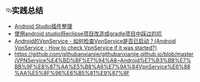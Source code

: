 
<h2><a id="user-content-实践总结" class="anchor" href="#实践总结" aria-hidden="true"><svg aria-hidden="true" class="octicon octicon-link" height="16" version="1.1" viewBox="0 0 16 16" width="16"><path fill-rule="evenodd" d="M4 9h1v1H4c-1.5 0-3-1.69-3-3.5S2.55 3 4 3h4c1.45 0 3 1.69 3 3.5 0 1.41-.91 2.72-2 3.25V8.59c.58-.45 1-1.27 1-2.09C10 5.22 8.98 4 8 4H4c-.98 0-2 1.22-2 2.5S3 9 4 9zm9-3h-1v1h1c1 0 2 1.22 2 2.5S13.98 12 13 12H9c-.98 0-2-1.22-2-2.5 0-.83.42-1.64 1-2.09V6.25c-1.09.53-2 1.84-2 3.25C6 11.31 7.55 13 9 13h4c1.45 0 3-1.69 3-3.5S14.5 6 13 6z"></path></svg></a>实践总结</h2>
<ul>
<li><a href="https://ydmmocoo.github.io/2016/06/28/Android-Studio%E6%8F%92%E4%BB%B6%E6%95%B4%E7%90%86/">Android Studio插件整理</a></li>
<li><a href="http://m.blog.csdn.net/article/details?id=52859331">使用android studio将eclipse项目改造成gradle项目中踩过的坑</a></li>
<li><a href="http://m.blog.csdn.net/article/details?id=52859331">Android的VpnService - 如何检查VpnService是否已启动？(Android VpnService - How to check VpnService if it was started?)</a></li>
<li><a href="http://m.blog.csdn.net/article/details?id=52859331">https://github.com/githubanxianjie/githubanxianjie.github.io/blob/master/VPNService%E4%BD%BF%E7%94%A8~Android%E7%B3%BB%E7%BB%9F%E8%87%AA%E5%B8%A6%E7%9A%84VpnService%E6%88%AA%E5%8F%96%E6%B5%81%E9%87%8F</a></li>
</ul>

